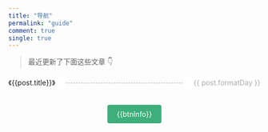 ```yaml
---
title: "导航"
permalink: "guide"
comment: true
single: true
---
```


> 最近更新了下面这些文章 👇

<ul class="page-guide-ul">
  <li 
    class="page-guide-row"
    v-for="(post, index) in topPublishPosts"
    :key="index"
    href="post"
  >
    <a :href="post.path">《{{post.title}}》</a>
    <span>{{ post.formatDay }}</span>
  </li>
</ul>

<div @click="loadMore" class="page-guide-btn" v-if="showBtn">
  <div ref="btn">{{btnInfo}}</div>
</div>

<script>
export default {
  data() {
    return {
      step: 15,
      posts: [],
      page: 1,
      num: 0,
      btnInfo: '加载更多',
      showBtn: true,
      timeout: null,
    }
  },

  mounted() {
    this.posts = this.$site.pages
    this.num = this.posts.length
  },

  computed: {
    topPublishPosts() {
      return this.getTopKPosts(this.page * this.step)
    }
  },

  methods: {
    getTopKPosts(num) {
      const re = /.*\/(.*?)\.(html|md)/

      return this.posts
        .filter(post => {
          const { frontmatter } = post;
          return frontmatter && frontmatter.permalink && frontmatter.title;
        })
        .map(post => {
          const execs = re.exec(post.relativePath)
          return {
            ...post,
            path: `/blog${post.path}`,
            updateTimestamp: (new Date(post.lastUpdated || post.frontmatter.date)).getTime(),
            filename: execs ? execs['1'] : '',
            formatDay: this.formatDate(new Date(post.lastUpdated || post.frontmatter.date))
          }
        })
        .sort((a, b) => b.updateTimestamp - a.updateTimestamp)
        .slice(0, num)
    },
    
    formatDate(date) {
      if (!(date instanceof Date)) {
        return 
      }

      return `${date.getFullYear()}-${date.getMonth() + 1}-${date.getDate()}`
    },

    loadMore() {
      if (this.timeout) {
        return
      }

      if (this.page * this.step >= this.num) {
        this.btnInfo = '加载完成'
        this.$refs.btn.style.opacity = 0
        this.timeout = setTimeout(() => this.showBtn = false, 300)
      } else {
        this.page += 1
      }
    }
  }
}
</script>

<style scoped>
.page-guide-ul {
  padding-left: 0;
}

.page-guide-row {
  line-height: 2;
  display: inline-flex;
  align-items: center;
  justify-content: space-between;
  width: 100%;
  position: relative;
}

.page-guide-row::after {
  content: " ";
  width: 100%;
  border-bottom: 1px dashed #aaa;
  position: absolute;
  top: 50%;
  right: 0;
}

.page-guide-row a, .page-guide-row span {
  background: white;
  z-index: 1;
}

.page-guide-row a {
  max-width: 50%;
  padding-right: 20px;
}

.page-guide-row span {
  color: #aaa;
  padding-left: 20px;
}

.page-guide-btn {
  text-align: center;
  margin: 30px 0;
}

.page-guide-btn div {
  display: inline-block;
  color: #fff;
  background-color: #3eaf7c;
  padding: 0.6rem 1.2rem;
  border-radius: 4px;
  transition: all 0.3s ease;
  box-sizing: border-box;
  border-bottom: 1px solid #389d70;
}

.page-guide-btn div:hover {
  background-color: #4abf8a;
  cursor: pointer;
}
</style>

